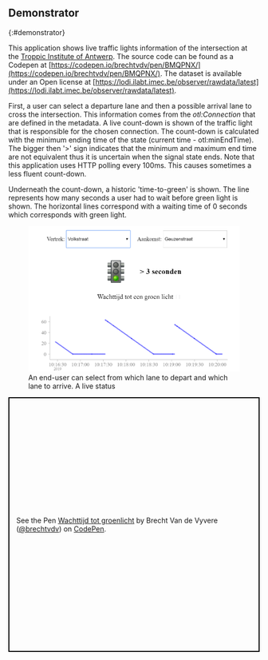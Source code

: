 ## Demonstrator
{:#demonstrator}

This application shows live traffic lights information of the intersection at the [Troppic Institute of Antwerp](https://www.openstreetmap.org/#map=19/51.21205/4.39717). The source code can be found as a Codepen at [https://codepen.io/brechtvdv/pen/BMQPNX/](https://codepen.io/brechtvdv/pen/BMQPNX/). The dataset is available under an Open license at [https://lodi.ilabt.imec.be/observer/rawdata/latest](https://lodi.ilabt.imec.be/observer/rawdata/latest).

First, a user can select a departure lane and then a possible arrival lane to cross the intersection. This information comes from the _otl:Connection_ that are defined in the metadata.
A live count-down is shown of the traffic light that is responsible for the chosen connection. The count-down is calculated with the minimum ending time of the state (current time - otl:minEndTime). The bigger then '>' sign indicates that the minimum and maximum end time are not equivalent thus it is uncertain when the signal state ends. 
Note that this application uses HTTP polling every 100ms. This causes sometimes a less fluent count-down.

Underneath the count-down, a historic 'time-to-green' is shown. The line represents how many seconds a user had to wait before green light is shown. The horizontal lines correspond with a waiting time of 0 seconds which corresponds with green light.

<figure id="codepen">
<center>
<img src="img/codepen.PNG">
</center>
<figcaption markdown="block">
An end-user can select from which lane to depart and which lane to arrive. A live status 
</figcaption>
</figure>

<p class="codepen" data-height="510" data-theme-id="0" data-default-tab="result" data-user="brechtvdv" data-slug-hash="BMQPNX" style="height: 510px; box-sizing: border-box; display: flex; align-items: center; justify-content: center; border: 2px solid black; margin: 1em 0; padding: 1em;" data-pen-title="Wachttijd tot groenlicht">
  <span>See the Pen <a href="https://codepen.io/brechtvdv/pen/BMQPNX/">
  Wachttijd tot groenlicht</a> by Brecht Van de Vyvere (<a href="https://codepen.io/brechtvdv">@brechtvdv</a>)
  on <a href="https://codepen.io">CodePen</a>.</span>
</p>
<script async src="https://static.codepen.io/assets/embed/ei.js"></script>